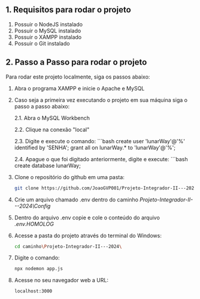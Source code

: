 ## 1. **Requisitos para rodar o projeto**

1. Possuir o NodeJS instalado
2. Possuir o MySQL instalado
3. Possuir o XAMPP instalado
4. Possuir o Git instalado

## 2. **Passo a Passo para rodar o projeto**

Para rodar este projeto localmente, siga os passos abaixo:

1. Abra o programa XAMPP e inicie o Apache e MySQL

2. Caso seja a primeira vez executando o projeto em sua máquina siga o passo a passo abaixo:

    2.1. Abra o MySQL Workbench
   
    2.2. Clique na conexão "local"
   
    2.3. Digite e execute o comando:
        ```bash
        create user 'lunarWay'@'%' identified by 'SENHA';
        grant all on lunarWay.* to 'lunarWay'@'%';
   
    2.4. Apague o que foi digitado anteriormente, digite e execute:
        ```bash
        create database lunarWay;

4. Clone o repositório do github em uma pasta:

    ```bash
    git clone https://github.com/JoaoGVP001/Projeto-Integrador-II---2024

3. Crie um arquivo chamado .env dentro do caminho *Projeto-Integrador-II---2024\Config*

4. Dentro do arquivo .env copie e cole o conteúdo do arquivo *.env.HOMOLOG*

5. Acesse a pasta do projeto através do terminal do Windows:

    ```bash
    cd caminho\Projeto-Integrador-II---2024\

6. Digite o comando:

    ```bash
    npx nodemon app.js

7. Acesse no seu navegador web a URL:

    ```bash
    localhost:3000
